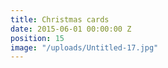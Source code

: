 ```yaml
---
title: Christmas cards
date: 2015-06-01 00:00:00 Z
position: 15
image: "/uploads/Untitled-17.jpg"
---
```


